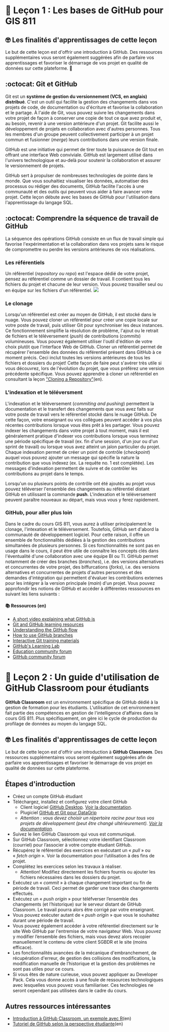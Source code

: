 # :wave: Leçon 1 : Les bases de GitHub pour GIS 811

## 🤓 Les finalités d'apprentissages de cette leçon

Le but de cette leçon est d'offrir une introduction à GitHub. Des ressources supplémentaires vous seront également suggérées afin de parfaire vos apprentissages et favoriser le démarrage de vos projet en qualité de données sur cette plateforme. 🚀

## :octocat: Git et GitHub

Git est un **système de gestion du versionnement (VCS, en anglais) distribué**. C'est un outil qui facilite la gestion des changements dans vos projets de code, de documentation ou d'écriture et favorise la collaboration et le partage. À l'aide de Git, vous pouvez suivre les changements dans votre projet de façon à conserver une copie de tout ce que avez produit et, au besoin, revenir à une version antérieure d'un projet. Git facilite aussi le développement de projets en collaboration avec d'autres personnes. Tous les membres d'un groupe peuvent collectivement participer à un projet commun et fusionner (*merge*) leurs contributions dans une version finale.

GitHub est une initiative qui permet de tirer toute la puissance de Git tout en offrant une interface Web conviviale. GitHub est largement utilisé dans l'univers technologique et au-delà pour soutenir la collaboration et assurer le versionnement de projets.

GitHub sert à propulser de nombreuses technologies de pointe dans le monde. Que vous souhaitiez visualiser les données, automatiser des processus ou rédiger des documents, GitHub facilite l'accès à une communauté et des outils qui peuvent vous aider à faire avancer votre projet. Cette leçon débute avec les bases de GitHub pour l'utilisation dans l'apprentissage du langage SQL.

## :octocat: Comprendre la séquence de travail de GitHub

La séquence des opérations GitHub consiste en un flux de travail simple qui favorise l'expérimentation et la collaboration dans vos projets sans le risque de compromettre ou perdre les versions antérieures de vos réalisations.

### Les référentiels

Un référentiel (*repository ou repo*) est l'espace dédié de votre projet, pensez au référentiel comme un dossier de travail. Il contient tous les fichiers du projet et chacune de leur version. Vous pouvez travailler seul ou en équipe sur les fichiers d'un référentiel.
<img src="https://www.freecodecamp.org/news/content/images/2019/11/explanation.png"></img>

### Le clonage

Lorsqu'un référentiel est créer au moyen de GitHub, il est stocké dans le nuage. Vous pouvez cloner un référentiel pour créer une copie locale sur votre poste de travail, puis utiliser Git pour synchroniser les deux instances. Ce fonctionnement simplifie la résolution de problème, l'ajout ou le retrait de fichiers et le téléversement (*push*) de contributions (*commits*) volumineuses. Vous pouvez également utiliser l'outil d'édition de votre choix plutôt que l'interface Web de GitHub. Cloner un référentiel permet de récupérer l'ensemble des données du référentiel présent dans GitHub à ce moment précis. Ceci inclut toutes les versions antérieures de tous les fichiers et dossiers du projet! Cette façon de faire peut s'avérer très utile si vous découvrez, lors de l'évolution du projet, que vous préférez une version précédente spécifique. Vous pouvez apprendre à cloner un référentiel en consultant la leçon ["Cloning a Repository"](https://docs.github.com/en/github/creating-cloning-and-archiving-repositories/cloning-a-repository)(en).

### L'indexation et le téléversment

L'indexation et le téléversement (*commiting and pushing*) permettent la documentation et le transfert des changements que vous avez faits sur votre poste de travail vers le référentiel stocké dans le nuage GitHub. De cette façon, votre enseignant ou vos collègues peuvent accéder à vos plus récentes contributions lorsque vous êtes prêt à les partager. Vous pouvez indexer les changements dans votre projet à tout moment, mais il est généralement pratique d'indexer vos contributions lorsque vous terminez une période spécifique de travail (ex. fin d'une session, d'un jour ou d'un sprint de travail) ou lorsque vous avez atteint un jalon particulier du projet. Chaque indexation permet de créer un point de contrôle (*checkpoint*) auquel vous pouvez ajouter un message qui spécifie la nature la contribution que vous indexez (ex. La requête no. 1 est complétée). Les messages d'indexation permettent de suivre et de contrôler les contributions au projet dans le temps.

Lorsqu'un ou plusieurs points de contrôle ont été ajoutés au projet vous pouvez téléverser l'ensemble des changements au référentiel distant GitHub en utilissant la commande **push**. L'indexation et le téléversement peuvent paraître nouveaux au départ, mais vous vous y ferez rapidement.

### GitHub, pour aller plus loin

Dans le cadre du cours GIS 811, vous aurez à utiliser principalement le clonage, l'intexation et le téléversement. Toutefois, GitHub sert d'abord la communauté de développement logiciel. Pour cette raison, il offre un ensemble de fonctionnalités dédiées à la gestion des contributions simultanées de plusieurs personnes. Si ces fonctionnalités ne sont pas en usage dans le cours, il peut être utile de connaître les concepts clés dans l'éventualité d'une collaboration avec une équipe BI ou TI. GitHub permet notamment de créer des branches (*branches*), i.e. des versions alternatives et concurrentes de votre projet, des biffurcations (*forks*), i.e. des versions alternatives et concurrentes de projets d'autres personnes et des demandes d'intégration qui permettent d'évaluer les contributions externes pour les intégrer à la version principale (*main*) d'un projet. Vous pouvez approfondir les notions de GitHub et accéder à différentes resssources en suivant les liens suivants :

#### 📚  Ressources (en)
* [A short video explaining what GitHub is](https://www.youtube.com/watch?v=w3jLJU7DT5E&feature=youtu.be) 
* [Git and GitHub learning resources](https://docs.github.com/en/github/getting-started-with-github/git-and-github-learning-resources) 
* [Understanding the GitHub flow](https://guides.github.com/introduction/flow/)
* [How to use GitHub branches](https://www.youtube.com/watch?v=H5GJfcp3p4Q&feature=youtu.be)
* [Interactive Git training materials](https://githubtraining.github.io/training-manual/#/01_getting_ready_for_class)
* [GitHub's Learning Lab](https://lab.github.com/)
* [Education community forum](https://education.github.community/)
* [GitHub community forum](https://github.community/)

# :wave: Leçon 2 : Un guide d'utilisation de **GitHub Classroom** pour étudiants

**GitHub Classroom** est un environnement spécifique de GitHub dédié à la gestion de formation pour les étudiants. L'utilisation de cet environnement fait partie des compétences en gestion de l'intelligence d'affaires dans le cours GIS 811. Plus spécifiquement, on gère ici le cycle de production du profilage de données au moyen du langage SQL.

## 🤓 Les finalités d'apprentissages de cette leçon

Le but de cette leçon est d'offrir une introduction à **GitHub Classroom**. Des ressources supplémentaires vous seront également suggérées afin de parfaire vos apprentissages et favoriser le démarrage de vos projet en qualité de données sur cette plateforme.

## Étapes d'introduction
* Créez un compte GitHub étudiant
* Téléchargez, installez et configurez votre client GitHub
  * Client logiciel [GitHub Desktop](https://desktop.github.com). [Voir la documentation](https://docs.github.com/en/desktop/installing-and-configuring-github-desktop/installing-and-authenticating-to-github-desktop/setting-up-github-desktop).
  * Plugiciel [GitHub et Git pour DataGrip](https://blog.jetbrains.com/datagrip/2018/12/11/datagrip-and-github-step-by-step-integration/)
  * *Attention : vous devez choisir un répertoire racine pour tous vos projets de développement (peut être changé ultérieurement). [Voir la documentation](https://docs.github.com/en/desktop/installing-and-configuring-github-desktop/configuring-and-customizing-github-desktop).*
* Suivez le lien GitHub Classroom qui vous est communiqué.
* Sur GitHub Classroom, sélectionnez votre identifiant Classroom (courriel) pour l’associer à votre compte étudiant GitHub.
* Récupérez le référentiel des exercices en exécutant un « *pull* » ou « *fetch origin* ». Voir la documentation pour l’utilisation à des fins de projet.
* Complétez les exercices selon les travaux à réaliser. 
  * Attention! Modifiez directement les fichiers fournis ou ajouter les fichiers nécessaires dans les dossiers du projet.
* Exécutez un « *commit* » à chaque changement important ou fin de période de travail. Ceci permet de garder une trace des changements effectués.
* Exécutez un « *push origin* » pour téléfverser l’ensemble des changements (et l’historique) sur le serveur distant de GitHub Classroom. Le travail pourra alors être corrigé par votre enseignant.
* Vous pouvez exécuter autant de « *push origin* » que vous le souhaitez durant une période de travail.
* Vous pouvez également accéder à votre référentiel directement sur le site Web GitHub par l'entremise de votre navigateur Web. Vous pouvez y modifier l’ensemble des fichiers, mais vous devez alors recopier manuellement le contenu de votre client SGBDR et le site (moins efficace).
* Les fonctionnalités avancées de la mécanique d'embranchement, de récupération d'erreur, de gestion des collisions des modifications, la modification manuelle de l’historique et la gestion des problèmes ne sont pas utiles pour ce cours.
* Si vous êtes de nature curieuse, vous pouvez appliquer au Developer Pack. Cela vous donne accès à une foule de ressources technologiques avec lesquelles vous pouvez vous familiariser. Ces technologies ne seront cependant pas utilisées dans le cadre du cours.


## Autres ressources intéressantes
* [Introduction à GitHub Classroom, un exemple avec R](https://github.com/jfiksel/github-classroom-for-students)(en)
* [Tutoriel de GitHub selon la perspective étudiante](http://evantilton.com/guides/githubclass/)(en)

